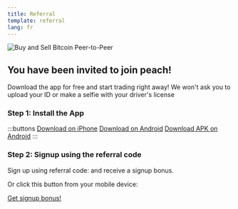 ```yaml
---
title: Referral
template: referral
lang: fr
---
```


<!--[teaser]-->

![Buy and Sell Bitcoin Peer-to-Peer](/img/how-it-works/buy-and-sell-bitcoin-peer-to-peer.png)

## You have been invited to join peach!

Download the app for free and start trading right away! We won't ask you to upload your ID or make a selfie with your driver's license

### Step 1: Install the App

:::buttons
[Download on iPhone]($iosUrl$)
[Download on Android]($androidUrl$)
[Download APK on Android](/apk/)
:::

### Step 2: Signup using the referral code

Sign up using referral code: <span id="referral-code"><span> and receive a signup bonus.

Or click this button from your mobile device:

<div class="buttons">
  <p>
    <a id="referral-code-button" href="https://peachbitcoin.page.link/?link=https%3A%2F%2Fpeachbitcoin.com%2Freferral%3Fcode%3DREFERRAL">Get signup bonus!</a>
  </p>
</div>

<script>
  function getParameterByName(name, url) {
      if (!url) url = window.location.href
      name = name.replace(/[[\]]/g, '\\$&')
      var regex = new RegExp('[?&]' + name + '(=([^&#]*)|&|#|$)'),
          results = regex.exec(url)
      if (!results) return null
      if (!results[2]) return ''
      return decodeURIComponent(results[2].replace(/\+/g, ' '))
    }

    var code = getParameterByName('code')

    if (!code) {
      window.location.href = window.location.origin
    } else {
      var $refCode = document.getElementById('referral-code')
      var $button = document.getElementById('referral-code-button')
      $refCode.innerText = code.toUpperCase()
      $button.href = $button.href.replace('REFERRAL', code.toUpperCase())
    }
</script>
